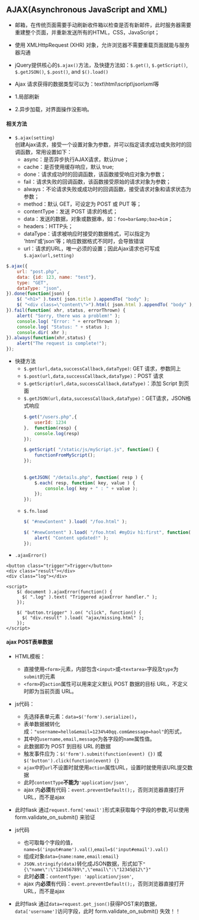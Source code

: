 ## AJAX(Asynchronous JavaScript and XML)
- 邮箱，在传统页面需要手动刷新收件箱以检查是否有新邮件，此时服务器需要重建整个页面，并重新发送所有的HTML，CSS，JavaScript；
- 使用 XMLHttpRequest (XHR) 对象，允许浏览器不需要重载页面就能与服务器沟通
- jQuery提供核心的`$.ajax()`方法，及快捷方法如：`$.get()`, `$.getScript()`, `$.getJSON()`, `$.post()`, and `$().load()`
- Ajax 请求获得的数据类型可以为：text\html\script\json\xml等

- 1.局部刷新
- 2.异步加载，对界面操作没影响。

#### 相关方法

- `$.ajax(setting)`<br>
创建Ajax请求，接受一个设置对象为参数，并可以指定请求成功或失败时的回调函数，常用设置如下： 
    - async：是否异步执行AJAX请求，默认true；
    - cache：是否使用缓存响应，默认 true;
    - done：请求成功时的回调函数，该函数接受响应对象为参数；
    - fail：请求失败的回调函数，该函数接受原始的请求对象为参数；
    - always：不论请求失败或成功时的回调函数，接受请求对象和请求状态为参数；
    - method：默认 GET，可设定为 POST 或 PUT 等；
    - contentType：发送 POST 请求的格式；
    - data：发送的数据，对象或数据串，如：`foo=bar&amp;baz=bim`；
    - headers：HTTP头；
    - dataType：请求被响应时接受的数据格式，可以指定为 'html'或'json'等；响应数据格式不同时，会导致错误
    - url：请求的URL，唯一必须的设置；因此Ajax请求也可写成`$.ajax(url,setting)`
```javascript
$.ajax({
    url: "post.php",
    data: {id: 123, name: "test"},
    type: "GET",
    dataType: "json",
}).done(function(json) {
    $( "<h1>" ).text( json.title ).appendTo( "body" );
    $( "<div class=\"content\">").html( json.html ).appendTo( "body" );
}).fail(function( xhr, status, errorThrown) {
    alert( "Sorry, there was a problem!" );
    console.log( "Error: " + errorThrown );
    console.log( "Status: " + status );
    console.dir( xhr );
}).always(function(xhr,status) {
    alert("The request is complete!");
});
``` 
- 快捷方法
    - `$.get(url,data,successCallback,dataType)`: GET 请求，参数同上
    - `$.post(url,data,successCallback,dataType)`：POST 请求
    - `$.getScript(url,data,successCallback,dataType)`：添加 Script 到页面
    - `$.getJSON(url,data,successCallback,dataType)`：GET请求，JSON格式响应
        ```javascript
        $.get("/users.php",{
            userId: 1234
        },  function(resp) {
            console.log(resp)
        });
        
        $.getScript( "/static/js/myScript.js", function() {
            functionFromMyScript();
        });
         
         
        $.getJSON( "/details.php", function( resp ) {
            $.each( resp, function( key, value ) {
                console.log( key + " : " + value );
            });
        });
        ```
    - `$.fn.load`
        ```javascript
        $( "#newContent" ).load( "/foo.html" );

        $( "#newContent" ).load( "/foo.html #myDiv h1:first", function( html ) {
            alert( "Content updated!" );
        });
        ```        
- `.ajaxError()`
```
<button class="trigger">Trigger</button>
<div class="result"></div>
<div class="log"></div>

<script>
    $( document ).ajaxError(function() {
      $( ".log" ).text( "Triggered ajaxError handler." );
    });
    
    $( "button.trigger" ).on( "click", function() {
      $( "div.result" ).load( "ajax/missing.html" );
    });
</script>
```       
#### ajax POST表单数据
- HTML模板：
    - 直接使用`<form>`元素，内部包含`<input>`或`<textarea>`字段及`type`为`submit`的元素
    - `<form>`的`action`属性可以用来定义默认 POST 数据的目标 URL，不定义时即为当前页面 URL。
- js代码：
    - 先选择表单元素：`data=$('form').serialize()`，
    - 表单数据被转化成：`"username=hello&email=1234%40qq.com&message=haol"`的形式，
    - 其中的`username,email,message`为各字段的`name`属性值。
    - 此数据即为 POST 到目标 URL 的数据
    - 触发事件应为：`$('form').submit(function(event) {})` 或 `$('button').click(function(event) {}`
    - `ajax`中的`url`不设置时就使用`action`属性URL，设置时就使用该URL提交数据
    - 此时`contentType`**不能为**`'application/json'`,
    - ajax 内**必须**有代码：`event.preventDefault();`，否则浏览器直接打开URL，而不是ajax

- 此时flask 通过`request.form['email']`形式来获取每个字段的参数,可以使用 form.validate_on_submit() 来验证

- js代码
    - 也可取每个字段的值，`name=$('input#name').val()`,`email=$('input#email').val()`
    - 组成对象`data={name:name,email:email}`
    - `JSON.stringify(data)`转化成JSON数据，形式如下`"{\"name\":\"123456789\",\"email\":\"12345@12\"}"`
    - 此时**必须**：`contentType: 'application/json'`,
    - ajax 内**必须**有代码：`event.preventDefault();`，否则浏览器直接打开URL，而不是ajax
- 此时flask 通过`data=request.get_json()`获得POST来的数据，`data['username']`访问字段，此时 form.validate_on_submit() 失效！！ 

 